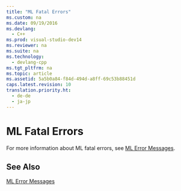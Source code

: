 ```yaml
---
title: "ML Fatal Errors"
ms.custom: na
ms.date: 09/19/2016
ms.devlang: 
  - C++
ms.prod: visual-studio-dev14
ms.reviewer: na
ms.suite: na
ms.technology: 
  - devlang-cpp
ms.tgt_pltfrm: na
ms.topic: article
ms.assetid: 5a5b0a84-f84d-494d-a8ff-69c53b88451d
caps.latest.revision: 10
translation.priority.ht: 
  - de-de
  - ja-jp
---
```

# ML Fatal Errors
For more information about ML fatal errors, see [ML Error Messages](../vs140/ML-Error-Messages.md).  
  
## See Also  
 [ML Error Messages](../vs140/ML-Error-Messages.md)